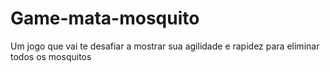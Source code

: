 <h1> Game-mata-mosquito </h1>
Um jogo que vai te desafiar a mostrar sua agilidade e rapidez para eliminar todos os mosquitos
